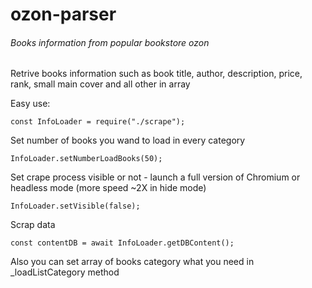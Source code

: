 # ozon-parser
###### Books information from popular bookstore ozon

Retrive books information such as book title, author, description, price, rank, small main cover and all other in array

Easy use:

```
const InfoLoader = require("./scrape");
```

Set number of books you wand to load in every category
```
InfoLoader.setNumberLoadBooks(50);
```

Set crape process visible or not - launch a full version of Chromium or headless mode (more speed ~2X in hide mode)
```
InfoLoader.setVisible(false);
```

Scrap data
```
const contentDB = await InfoLoader.getDBContent();
```

Also you can set array of books category what you need in _loadListCategory method


